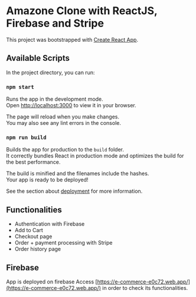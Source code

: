 # Amazone Clone with ReactJS, Firebase and Stripe

This project was bootstrapped with [Create React App](https://github.com/facebook/create-react-app).

## Available Scripts

In the project directory, you can run:

### `npm start`

Runs the app in the development mode.\
Open [http://localhost:3000](http://localhost:3000) to view it in your browser.

The page will reload when you make changes.\
You may also see any lint errors in the console.

### `npm run build`

Builds the app for production to the `build` folder.\
It correctly bundles React in production mode and optimizes the build for the best performance.

The build is minified and the filenames include the hashes.\
Your app is ready to be deployed!

See the section about [deployment](https://facebook.github.io/create-react-app/docs/deployment) for more information.

## Functionalities

- Authentication with Firebase
- Add to Cart
- Checkout page
- Order + payment processing with Stripe
- Order history page

## Firebase

App is deployed on firebase
Access [https://e-commerce-e0c72.web.app/](https://e-commerce-e0c72.web.app/) in order to check its functionalities.
